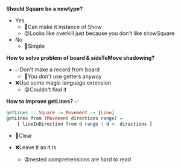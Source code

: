 **Should Square be a newtype?**
* Yes
    * 🙂Can make it instance of Show
    * 😡Looks like overkill just because you don't like showSquare
* No
    * 🙂Simple


**How to solve problem of board & sideToMove shadowing?**
* ✅Don't make a record from board
    * 🙂You don't use getters anyway
* ❌Use some magic language extension
    * 😡Couldn't find it

**How to improve getLines?**
✅
```haskell
getLines :: Square -> Movement -> [Line]
getLines from (Movement directions range) =
    [ lineInDirection from d range | d <- directions ]
```
* 🙂Clear

* ❌Leave it as it is
    * 😡nested comprehensions are hard to read